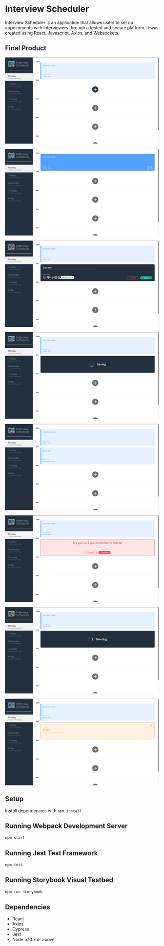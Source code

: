 # Interview Scheduler

Interview Scheduler is an application that allows users to set up appointments with interviewers through a tested and secure platform. It was created using React, Javascript, Axios, and Websockets.

## Final Product

!["Screenshot of Application on load"](https://raw.githubusercontent.com/GingSing/scheduler/master/docs/ApplicationOnLoad.png)

!["Screenshot of Application on hover"](https://raw.githubusercontent.com/GingSing/scheduler/master/docs/ApplicationOnHover.png)

!["Screenshot of Application creating appointment"](https://raw.githubusercontent.com/GingSing/scheduler/master/docs/ApplicationOnCreation.png)

!["Screenshot of Application on Saving"](https://raw.githubusercontent.com/GingSing/scheduler/master/docs/ApplicationOnSaving.png)

!["Screenshot of Application after save"](https://raw.githubusercontent.com/GingSing/scheduler/master/docs/ApplicationOnSaved.png)

!["Screenshot of Application on confirm"](https://raw.githubusercontent.com/GingSing/scheduler/master/docs/ApplicationOnConfirm.png)

!["Screenshot of Application on deleting"](https://raw.githubusercontent.com/GingSing/scheduler/master/docs/ApplicationOnDeleting.png)

!["Screenshot of Application on error"](https://raw.githubusercontent.com/GingSing/scheduler/master/docs/ApplicationOnError.png)

## Setup

Install dependencies with `npm install`.

## Running Webpack Development Server

```sh
npm start
```

## Running Jest Test Framework

```sh
npm test
```

## Running Storybook Visual Testbed

```sh
npm run storybook
```

## Dependencies

- React
- Axios
- Cypress
- Jest
- Node 5.10.x or above
